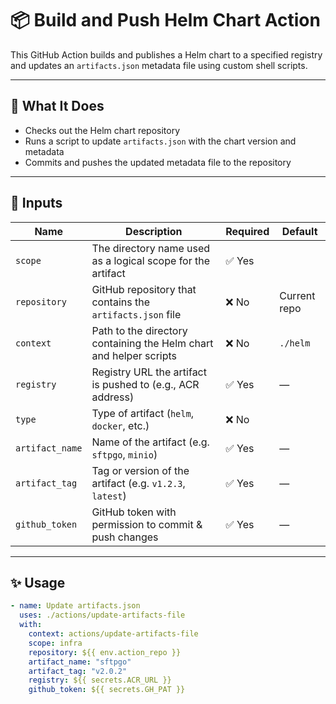 # 📦 Build and Push Helm Chart Action

This GitHub Action builds and publishes a Helm chart to a specified registry and updates an `artifacts.json` metadata file using custom shell scripts. 

---

## 🚀 What It Does

- Checks out the Helm chart repository
- Runs a script to update `artifacts.json` with the chart version and metadata
- Commits and pushes the updated metadata file to the repository

---

## 🔧 Inputs

| Name             | Description                                                                 | Required | Default         |
|------------------|-----------------------------------------------------------------------------|----------|-----------------|
| `scope`          | The directory name used as a logical scope for the artifact                | ✅ Yes   |             |
| `repository`     | GitHub repository that contains the `artifacts.json` file                  | ❌ No    | Current repo    |
| `context`        | Path to the directory containing the Helm chart and helper scripts         | ❌ No   | `./helm`        |
| `registry`       | Registry URL the artifact is pushed to (e.g., ACR address)                 | ✅ Yes   | —               |
| `type`           | Type of artifact (`helm`, `docker`, etc.)                                  | ❌ No   |         |
| `artifact_name`  | Name of the artifact (e.g. `sftpgo`, `minio`)                              | ✅ Yes   | —               |
| `artifact_tag`   | Tag or version of the artifact (e.g. `v1.2.3`, `latest`)                   | ✅ Yes   | —               |
| `github_token`   | GitHub token with permission to commit & push changes                      | ✅ Yes   | —               |

---

## ✨ Usage

```yaml
- name: Update artifacts.json
  uses: ./actions/update-artifacts-file
  with:
    context: actions/update-artifacts-file
    scope: infra
    repository: ${{ env.action_repo }}
    artifact_name: "sftpgo"
    artifact_tag: "v2.0.2"
    registry: ${{ secrets.ACR_URL }}
    github_token: ${{ secrets.GH_PAT }}
```
